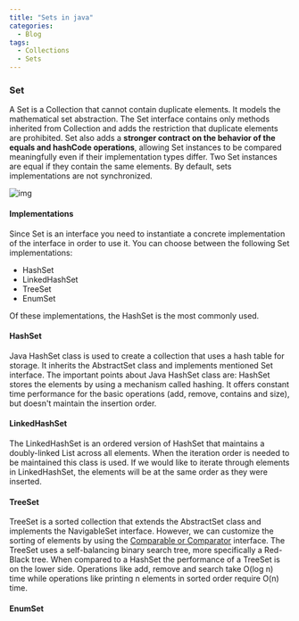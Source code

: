 ```yaml
---
title: "Sets in java"
categories:
  - Blog
tags:
  - Collections
  - Sets
---
```


### Set

A Set is a Collection that cannot contain duplicate elements. 
It models the mathematical set abstraction. 
The Set interface contains only methods inherited from Collection and adds the restriction that duplicate elements are prohibited. 
Set also adds a **stronger contract on the behavior of the equals and hashCode operations**, allowing Set instances to be compared meaningfully even if their implementation types differ. 
Two Set instances are equal if they contain the same elements. By default, sets implementations are not synchronized.


![img]({{site.url}}/assets/blog_images/2021-11-06-sets-in-java/java-set-implementation.png)

#### Implementations

Since Set is an interface you need to instantiate a concrete implementation of the interface in order to use it. You can choose between the following Set implementations: 

* HashSet
* LinkedHashSet
* TreeSet
* EnumSet

Of these implementations, the HashSet is the most commonly used.

#### HashSet

Java HashSet class is used to create a collection that uses a hash table for storage. It inherits the AbstractSet class and implements mentioned Set interface. 
The important points about Java HashSet class are: HashSet stores the elements by using a mechanism called hashing.
It offers constant time performance for the basic operations (add, remove, contains and size), but doesn't maintain the insertion order.


#### LinkedHashSet

The LinkedHashSet is an ordered version of HashSet that maintains a doubly-linked List across all elements. When the iteration order is needed to be maintained this class is used. 
If we would like to iterate through elements in LinkedHashSet, the elements will be at the same order as they were inserted.

#### TreeSet 

TreeSet is a sorted collection that extends the AbstractSet class and implements the NavigableSet interface.
However, we can customize the sorting of elements by using the [Comparable or Comparator](https://matthewonsoftware.com/blog/comparable-and-comparator-interfaces/) interface.
The TreeSet uses a self-balancing binary search tree, more specifically a Red-Black tree.
When compared to a HashSet the performance of a TreeSet is on the lower side. Operations like add, remove and search take O(log n) time while operations like printing n elements in sorted order require O(n) time.

#### EnumSet









